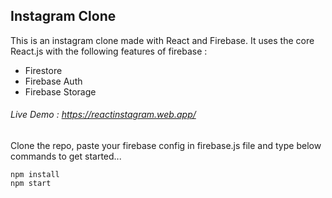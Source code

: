 ## Instagram Clone

This is an instagram clone made with React and Firebase.
It uses the core React.js with the following features of firebase :

- Firestore
- Firebase Auth
- Firebase Storage

###### Live Demo : https://reactinstagram.web.app/

Clone the repo, paste your firebase config in firebase.js file and type below commands to get started...

```
npm install
npm start
```
